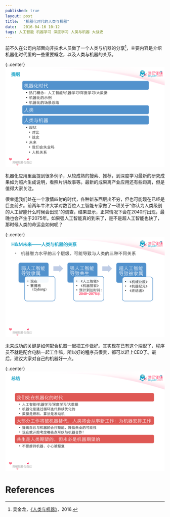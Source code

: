 ```yaml
---
published: true
layout: post
title:  "机器化时代的人类与机器"
date:   2016-04-16 10:12
tags: 人工智能 机器学习 深度学习 人类与机器 大战史
---
```


前不久在公司内部面向非技术人员做了一个人类与机器的分享[^hm]，主要内容是介绍机器化时代里的一些重要概念，以及人类与机器的关系。

{:.center}
![提纲][agenda]

机器化应用里面提到很多例子，从较成熟的搜索、推荐，到深度学习最新的研究成果如为照片生成说明，看照片讲故事等。最新的成果离产业应用还有些距离，但是值得大家关注。

很幸运我们处在一个激情四射的时代，各种新东西层出不穷，但也可能现在已经是巨变前夕。前两年牛津大学对数百位人工智能专家做了一项关于“你认为人类级别的人工智能什么时候会出现”的调查，结果显示，正常情况下会在2040时出现，最晚也会产生于2075年。如果强人工智能真的到来了，是不是超人工智能也快了，那时候人类的命运会如何呢？

{:.center}
![人类与机器的关系][eras]

未来成功的关键是如何配合机器一起把工作做好。其实现在已有这个端倪了，程序员不就是配合电脑一起工作嘛，所以好的程序员很贵，都可以赶上CEO了。最后，建议大家对自己的机器好一点。

{:.center}
![总结][conclusion]




[eras]: /images/jinlong_eras.png "人类与机器的关系"
[agenda]: /images/jinlong_agenda.png "提纲"
[conclusion]: /images/jinlong_conclusion.png "总结"


# References
[^hm]: 吴金龙，[《人类与机器》](http://pan.baidu.com/s/1o8Ghmjg)，2016.
